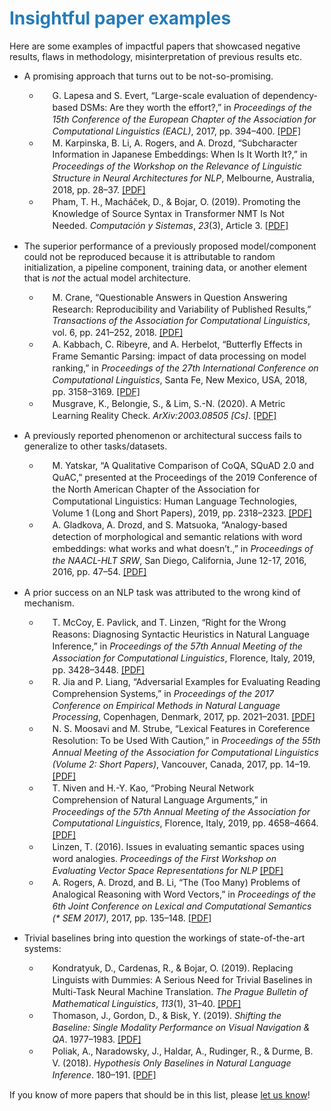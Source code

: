 
# <span style="color:#267CB9">Insightful paper examples</span>

Here are some examples of impactful papers that showcased negative results, flaws in methodology, misinterpretation of previous results etc. 

* A promising approach that turns out to be not-so-promising.
   
  - <div class="csl-bib-body" style="line-height: 1.35; ">   <div class="csl-entry" style="clear: left; ">     <div class="csl-right-inline" style="margin: 0 .4em 0 1.5em;">G. Lapesa and S. Evert, “Large-scale evaluation of dependency-based DSMs: Are they worth the effort?,” in <i>Proceedings of the 15th Conference of the European Chapter of the Association for Computational Linguistics (EACL)</i>, 2017, pp. 394–400. <a href="https://www.aclweb.org/anthology/E17-2063.pdf">[PDF]</a></div> </div> </div>
   
  - <div class="csl-bib-body" style="line-height: 1.35; "> <div class="csl-entry" style="clear: left; "> <div class="csl-right-inline" style="margin: 0 .4em 0 1.5em;">M. Karpinska, B. Li, A. Rogers, and A. Drozd, “Subcharacter Information in Japanese Embeddings: When Is It Worth It?,” in <i>Proceedings of the Workshop on the Relevance of Linguistic Structure in Neural Architectures for NLP</i>, Melbourne, Australia, 2018, pp. 28–37. <a href="https://www.aclweb.org/anthology/W18-2905.pdf">[PDF]</a></div></div> </div>

  - <div class="csl-bib-body" style="line-height: 1.35; "> <div class="csl-entry" style="clear: left; "> <div class="csl-right-inline" style="margin: 0 .4em 0 1.5em;">Pham, T. H., Macháček, D., &amp; Bojar, O. (2019). Promoting the Knowledge of Source Syntax in Transformer NMT Is Not Needed. <i>Computación y Sistemas</i>, <i>23</i>(3), Article 3. <a href="https://www.cys.cic.ipn.mx/ojs/index.php/CyS/article/view/3265">[PDF]</a></div></div> </div>

* The superior performance of a previously proposed model/component could not be reproduced because it is attributable to random initialization, a pipeline component, training data, or another element that is *not* the actual model architecture.
    
  - <div class="csl-bib-body" style="line-height: 1.35; ">   <div class="csl-entry" style="clear: left; ">     <div class="csl-right-inline" style="margin: 0 .4em 0 1.5em;">M. Crane, “Questionable Answers in Question Answering Research: Reproducibility and Variability of Published Results,” <i>Transactions of the Association for Computational Linguistics</i>, vol. 6, pp. 241–252, 2018. <a href="https://www.aclweb.org/anthology/Q18-1018.pdf">[PDF]</a></div></div></div>
    
   - <div class="csl-bib-body" style="line-height: 1.35; ">   <div class="csl-entry" style="clear: left; "> <div class="csl-right-inline" style="margin: 0 .4em 0 1.5em;">A. Kabbach, C. Ribeyre, and A. Herbelot, “Butterfly Effects in Frame Semantic Parsing: impact of data processing on model ranking,” in <i>Proceedings of the 27th International Conference on Computational Linguistics</i>, Santa Fe, New Mexico, USA, 2018, pp. 3158–3169. <a href="https://www.aclweb.org/anthology/C18-1267.pdf">[PDF]</a></div></div></div>
    
    
   - <div class="csl-bib-body" style="line-height: 1.35; ">   <div class="csl-entry" style="clear: left; "> <div class="csl-right-inline" style="margin: 0 .4em 0 1.5em;">Musgrave, K., Belongie, S., &amp; Lim, S.-N. (2020). A Metric Learning Reality Check. <i>ArXiv:2003.08505 [Cs]</i>. <a href="http://arxiv.org/abs/2003.08505">[PDF]</a></div></div></div>
    
* A previously reported phenomenon or architectural success fails to generalize to other tasks/datasets.
    
  - <div class="csl-bib-body" style="line-height: 1.35; ">   <div class="csl-entry" style="clear: left; "> <div class="csl-right-inline" style="margin: 0 .4em 0 1.5em;">M. Yatskar, “A Qualitative Comparison of CoQA, SQuAD 2.0 and QuAC,” presented at the Proceedings of the 2019 Conference of the North American Chapter of the Association for Computational Linguistics: Human Language Technologies, Volume 1 (Long and Short Papers), 2019, pp. 2318–2323. <a href="https://www.aclweb.org/anthology/N19-1241.pdf">[PDF]</a></div></div></div>
    
   - <div class="csl-bib-body" style="line-height: 1.35; ">   <div class="csl-entry" style="clear: left; "> <div class="csl-right-inline" style="margin: 0 .4em 0 1.5em;">A. Gladkova, A. Drozd, and S. Matsuoka, “Analogy-based detection of morphological and semantic relations with word embeddings: what works and what doesn’t.,” in <i>Proceedings of the NAACL-HLT SRW</i>, San Diego, California, June 12-17, 2016, 2016, pp. 47–54. <a href="https://www.aclweb.org/anthology/N16-2002.pdf">[PDF]</a></div></div></div>
    
* A prior success on an NLP task was attributed to the wrong kind of mechanism.
   
  - <div class="csl-bib-body" style="line-height: 1.35; ">   <div class="csl-entry" style="clear: left; ">     <div class="csl-right-inline" style="margin: 0 .4em 0 1.5em;">T. McCoy, E. Pavlick, and T. Linzen, “Right for the Wrong Reasons: Diagnosing Syntactic Heuristics in Natural Language Inference,” in <i>Proceedings of the 57th Annual Meeting of the Association for Computational Linguistics</i>, Florence, Italy, 2019, pp. 3428–3448. <a href="https://www.aclweb.org/anthology/P19-1334.pdf">[PDF]</a></div></div></div>
    
  -  <div class="csl-bib-body" style="line-height: 1.35; ">  <div class="csl-entry" style="clear: left; "> <div class="csl-right-inline" style="margin: 0 .4em 0 1.5em;">R. Jia and P. Liang, “Adversarial Examples for Evaluating Reading Comprehension Systems,” in <i>Proceedings of the 2017 Conference on Empirical Methods in Natural Language Processing</i>, Copenhagen, Denmark, 2017, pp. 2021–2031. <a href="https://www.aclweb.org/anthology/D17-1215.pdf">[PDF]</a></div></div></div>
    
  - <div class="csl-bib-body" style="line-height: 1.35; ">   <div class="csl-entry" style="clear: left; "> <div class="csl-right-inline" style="margin: 0 .4em 0 1.5em;">N. S. Moosavi and M. Strube, “Lexical Features in Coreference Resolution: To be Used With Caution,” in <i>Proceedings of the 55th Annual Meeting of the Association for Computational Linguistics (Volume 2: Short Papers)</i>, Vancouver, Canada, 2017, pp. 14–19. <a href="https://www.aclweb.org/anthology/P17-2003.pdf">[PDF]</a></div></div></div> 
   
  - <div class="csl-bib-body" style="line-height: 1.35; ">   <div class="csl-entry" style="clear: left; "> <div class="csl-right-inline" style="margin: 0 .4em 0 1.5em;">T. Niven and H.-Y. Kao, “Probing Neural Network Comprehension of Natural Language Arguments,” in <i>Proceedings of the 57th Annual Meeting of the Association for Computational Linguistics</i>, Florence, Italy, 2019, pp. 4658–4664. <a href="https://www.aclweb.org/anthology/P19-1459.pdf">[PDF]</a></div></div></div>

  - <div class="csl-bib-body" style="line-height: 1.35; ">   <div class="csl-entry" style="clear: left; "> <div class="csl-right-inline" style="margin: 0 .4em 0 1.5em;"> Linzen, T. (2016). Issues in evaluating semantic spaces using word analogies. <i>Proceedings of the First Workshop on Evaluating Vector Space Representations for NLP</i>  <a href="https://www.aclweb.org/anthology/W16-2503.pdf">[PDF]</a></div></div></div>       

  - <div class="csl-bib-body" style="line-height: 1.35; ">   <div class="csl-entry" style="clear: left; "> <div class="csl-right-inline" style="margin: 0 .4em 0 1.5em;">A. Rogers, A. Drozd, and B. Li, “The (Too Many) Problems of Analogical Reasoning with Word Vectors,” in <i>Proceedings of the 6th Joint Conference on Lexical and Computational Semantics (* SEM 2017)</i>, 2017, pp. 135–148.  <a href="https://www.aclweb.org/anthology/S17-1017.pdf">[PDF]</a></div></div></div>       

* Trivial baselines bring into question the workings of state-of-the-art systems:

  - <div class="csl-bib-body" style="line-height: 1.35; ">   <div class="csl-entry" style="clear: left; "> <div class="csl-right-inline" style="margin: 0 .4em 0 1.5em;">Kondratyuk, D., Cardenas, R., &amp; Bojar, O. (2019). Replacing Linguists with Dummies: A Serious Need for Trivial Baselines in Multi-Task Neural Machine Translation. <i>The Prague Bulletin of Mathematical Linguistics</i>, <i>113</i>(1), 31–40. <a href="https://content.sciendo.com/view/journals/pralin/113/1/article-p31.xml">[PDF]</a></div></div></div>  

  - <div class="csl-bib-body" style="line-height: 1.35; ">   <div class="csl-entry" style="clear: left; "> <div class="csl-right-inline" style="margin: 0 .4em 0 1.5em;">Thomason, J., Gordon, D., &amp; Bisk, Y. (2019). <i>Shifting the Baseline: Single Modality Performance on Visual Navigation &amp; QA</i>. 1977–1983. <a href="https://www.aclweb.org/anthology/papers/N/N19/N19-1197/">[PDF]</a></div></div></div>    

  - <div class="csl-bib-body" style="line-height: 1.35; ">   <div class="csl-entry" style="clear: left; "> <div class="csl-right-inline" style="margin: 0 .4em 0 1.5em;">Poliak, A., Naradowsky, J., Haldar, A., Rudinger, R., &amp; Durme, B. V. (2018). <i>Hypothesis Only Baselines in Natural Language Inference</i>. 180–191. <a href="https://www.aclweb.org/anthology/papers/N/N19/S18-2023/">[PDF]</a></div></div></div>    

If you know of more papers that should be in this list, please [let us know](mailto:anna_rogers@uml.edu)!    